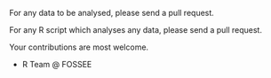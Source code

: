 For any data to be analysed, please send a pull request.

For any R script which analyses any data, please send a pull request.

Your contributions are most welcome.

- R Team @ FOSSEE
